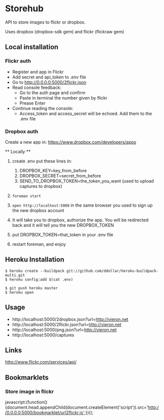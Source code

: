 # Storehub

API to store images to flickr or dropbox.

Uses dropbox (dropbox-sdk gem) and flickr (flickraw gem)



## Local installation

### Flickr auth

- Register and app in Flickr
- Add secret and api_token to .env file
- Go to http://0.0.0.0:5000/2flickr.json
- Read console feedback:
	- Go to the auth page and confirm
	- Paste in terminal the number given by flickr
	- Prease Enter
- Continue reading the console:
	- Access_token and access_secret will be echoed. Add them to the .env file


### Dropbox auth

Create a new app in: https://www.dropbox.com/developers/apps

** Locally **

1. create .env put these lines in:
    1. DROPBOX_KEY=key_from_before
    2. DROPBOX_SECRET=secret_from_before
    2. SEND_TO_DROPBOX_TOKEN=the_token_you_want    (used to upload captures to dropbox)

2. `foreman start`
6. `open http://localhost:5000` in the same browser you used to sign up the new dropbox account
7. It will take you to dropbox, authorize the app. You will be redirected back and it will tell you the new DROPBOX_TOKEN
8. put DROPBOX_TOKEN=that_token in your .env file
9. restart foreman, and enjoy



## Heroku Installation

    $ heroku create --buildpack git://github.com/ddollar/heroku-buildpack-multi.git
    $ heroku config:add $(cat .env)

    $ git push heroku master
    $ heroku open

## Usage

- http://localhost:5000/2dropbox.json?url=http://vieron.net
- http://localhost:5000/2flickr.json?url=http://vieron.net
- http://localhost:5000/png.json?url=http://vieron.net
- http://localhost:5000/captures


## Links
http://www.flickr.com/services/api/


## Bookmarklets

### Store image in flickr
javascript:(function(){document.head.appendChild(document.createElement('script')).src='http://0.0.0.0:5000/bookmarklet/url2flickr.js';})();
